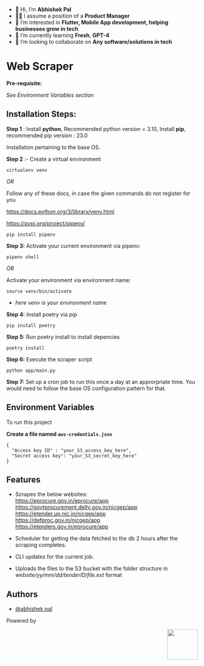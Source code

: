 - 👋 Hi, I’m **Abhishek Pal**
- 👨‍💼 I assume a position of a **Product Manager**
- 👀 I’m interested in **Flutter, Mobile App development, helping businesses grow in tech**
- 🌱 I’m currently learning **Fresh**, **GPT-4**
- 💞️ I’m looking to collaborate on **Any software/solutions in tech**


# Web Scraper

**Pre-requisite:**

*See Environment Variables section*


## **Installation Steps:**

**Step 1** : Install **python**, Recommended python version = 3.10, Install **pip**, recommended pip version : 23.0

Installation pertaining to the base OS.

**Step 2** :- Create a virtual environment

```
virtualenv venv
```

*OR*

Follow any of these docs, in case the given commands do not register for you

https://docs.python.org/3/library/venv.html

https://pypi.org/project/pipenv/

```
pip install pipenv
```

**Step 3:** Activate your current environment via pipenv:
```
pipenv shell
```

*OR*

Activate your environment via environment name:

```
source venv/bin/activate
```
* *here venv is your environment name*

**Step 4:** Install poetry via *pip*

```
pip install poetry
```

**Step 5:** Run poetry install to install depencies
```
poetry install
```

**Step 6:** Execute the scraper script
```
python app/main.py
```

**Step 7:** Set up a cron job to run this once a day at an approrpriate time. You would need to follow the base OS configuration pattern for that. 
## Environment Variables

To run this project

**Create a file named `aws-credentials.json`**

```
{
  "Access key ID" : "your_S3_access_key_here",
  "Secret access key": "your_S3_secret_key_here"
}
```
## Features

- Scrapes the below websites: <br />
    https://eprocure.gov.in/eprocure/app  <br />
    https://govtprocurement.delhi.gov.in/nicgep/app  <br />
    https://etender.up.nic.in/nicgep/app  <br />
    https://defproc.gov.in/nicgep/app   <br />
    https://etenders.gov.in/eprocure/app   <br />

- Scheduler for getting the data fetched to the db 2 hours after the scraping completes.
- CLI updates for the current job.
- Uploads the files to the S3 bucket with the folder structure in *website/yy/mm/dd/tenderID/file.ext* format


## Authors

- [@abhishek pal](https://github.com/abhishekpal-nexg)


Powered by 

<img align="right" width="80" src="https://nexgeniots.com/wp-content/uploads/2021/11/NexGen-Logo_512x380.svg">
<!---
abhishekpal-nexg/abhishekpal-nexg is a ✨ special ✨  epository because its `README.md` (this file) appears on your GitHub profile.
You can click the Preview link to take a look at your changes.
--->
